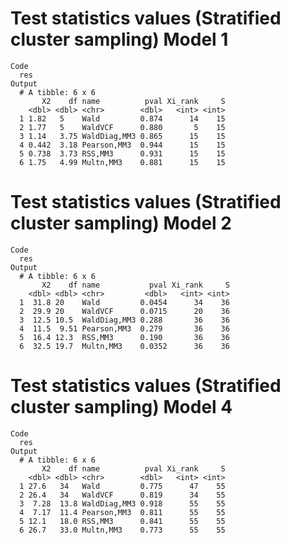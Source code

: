 # Test statistics values (Stratified cluster sampling) Model 1

    Code
      res
    Output
      # A tibble: 6 x 6
           X2    df name          pval Xi_rank     S
        <dbl> <dbl> <chr>        <dbl>   <int> <int>
      1 1.82   5    Wald         0.874      14    15
      2 1.77   5    WaldVCF      0.880       5    15
      3 1.14   3.75 WaldDiag,MM3 0.865      15    15
      4 0.442  3.18 Pearson,MM3  0.944      15    15
      5 0.738  3.73 RSS,MM3      0.931      15    15
      6 1.75   4.99 Multn,MM3    0.881      15    15

# Test statistics values (Stratified cluster sampling) Model 2

    Code
      res
    Output
      # A tibble: 6 x 6
           X2    df name           pval Xi_rank     S
        <dbl> <dbl> <chr>         <dbl>   <int> <int>
      1  31.8 20    Wald         0.0454      34    36
      2  29.9 20    WaldVCF      0.0715      20    36
      3  12.5 10.5  WaldDiag,MM3 0.288       36    36
      4  11.5  9.51 Pearson,MM3  0.279       36    36
      5  16.4 12.3  RSS,MM3      0.190       36    36
      6  32.5 19.7  Multn,MM3    0.0352      36    36

# Test statistics values (Stratified cluster sampling) Model 4

    Code
      res
    Output
      # A tibble: 6 x 6
           X2    df name          pval Xi_rank     S
        <dbl> <dbl> <chr>        <dbl>   <int> <int>
      1 27.6   34   Wald         0.775      47    55
      2 26.4   34   WaldVCF      0.819      34    55
      3  7.28  13.8 WaldDiag,MM3 0.918      55    55
      4  7.17  11.4 Pearson,MM3  0.811      55    55
      5 12.1   18.0 RSS,MM3      0.841      55    55
      6 26.7   33.0 Multn,MM3    0.773      55    55

